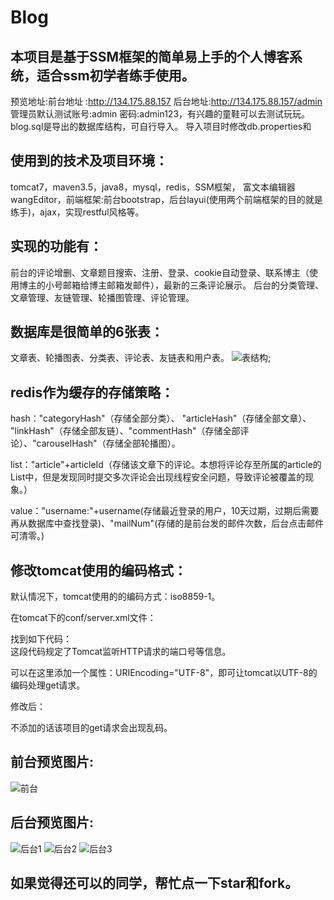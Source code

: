 # Blog
## 本项目是基于SSM框架的简单易上手的个人博客系统，适合ssm初学者练手使用。    
预览地址:前台地址 :http://134.175.88.157 后台地址:http://134.175.88.157/admin    管理员默认测试账号:admin 密码:admin123，有兴趣的童鞋可以去测试玩玩。
blog.sql是导出的数据库结构，可自行导入。
导入项目时修改db.properties和
## 使用到的技术及项目环境：
tomcat7，maven3.5，java8，mysql，redis，SSM框架， 富文本编辑器wangEditor，前端框架:前台bootstrap，后台layui(使用两个前端框架的目的就是练手)，ajax，实现restful风格等。

## 实现的功能有：
前台的评论增删、文章题目搜索、注册、登录、cookie自动登录、联系博主（使用博主的小号邮箱给博主邮箱发邮件），最新的三条评论展示。
后台的分类管理、文章管理、友链管理、轮播图管理、评论管理。

## 数据库是很简单的6张表：
文章表、轮播图表、分类表、评论表、友链表和用户表。
![表结构](https://github.com/frozen-lin/Blog/blob/master/images/%E8%A1%A8%E7%BB%93%E6%9E%84.png);
## redis作为缓存的存储策略：
hash："categoryHash"（存储全部分类）、 "articleHash"（存储全部文章）、 "linkHash"（存储全部友链）、"commentHash"（存储全部评论）、"carouselHash"（存储全部轮播图）。

list："article"+articleId（存储该文章下的评论。本想将评论存至所属的article的List中，但是发现同时提交多次评论会出现线程安全问题，导致评论被覆盖的现象。）

value："username:"+username(存储最近登录的用户，10天过期，过期后需要再从数据库中查找登录)、"mailNum"(存储的是前台发的邮件次数，后台点击邮件可清零。)

## 修改tomcat使用的编码格式：

默认情况下，tomcat使用的的编码方式：iso8859-1。

在tomcat下的conf/server.xml文件：

找到如下代码：    
<Connector port="8080" protocol="HTTP/1.1" connectionTimeout="20000" redirectPort="8443" />
这段代码规定了Tomcat监听HTTP请求的端口号等信息。

可以在这里添加一个属性：URIEncoding="UTF-8"，即可让tomcat以UTF-8的编码处理get请求。

修改后：
<Connector port="8080"  protocol="HTTP/1.1" connectionTimeout="20000" redirectPort="8443" URIEncoding="UTF-8" />

不添加的话该项目的get请求会出现乱码。
## 前台预览图片:
![前台](https://github.com/frozen-lin/Blog/blob/master/images/%E5%89%8D%E5%8F%B0.png)
## 后台预览图片:
![后台1](https://github.com/frozen-lin/Blog/blob/master/images/%E5%90%8E%E5%8F%B01.png)
![后台2](https://github.com/frozen-lin/Blog/blob/master/images/%E5%90%8E%E5%8F%B02.png)
![后台3](https://github.com/frozen-lin/Blog/blob/master/images/%E5%90%8E%E5%8F%B03.png)

## 如果觉得还可以的同学，帮忙点一下star和fork。

